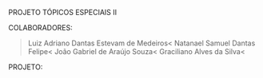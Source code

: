 PROJETO TÓPICOS ESPECIAIS II

COLABORADORES: 
> Luiz Adriano Dantas Estevam de Medeiros<
> Natanael Samuel Dantas Felipe<
> João Gabriel de Araújo Souza<
> Graciliano Alves da Silva<

PROJETO: 
